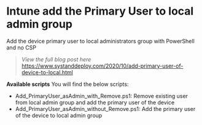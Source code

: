 # Intune add the Primary User to local admin group
Add the device primary user to local administrators group with PowerShell and no CSP

> *View the full blog post here*
https://www.systanddeploy.com/2020/10/add-primary-user-of-device-to-local.html

**Available scripts**
You will find the below scripts:
- Add_PrimaryUser_asAdmin_with_Remove.ps1: Remove existing user from local admin group and add the primary user of the device
- Add_PrimaryUser_asAdmin_without_Remove.ps1: Add the primary user of the device to local admin group
